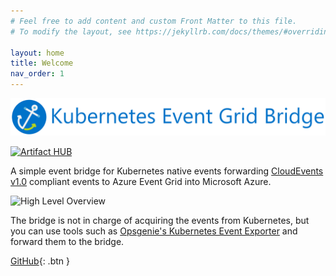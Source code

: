 ```yaml
---
# Feel free to add content and custom Front Matter to this file.
# To modify the layout, see https://jekyllrb.com/docs/themes/#overriding-theme-defaults

layout: home
title: Welcome
nav_order: 1
---
```


![Logo](./media/logo-with-name.png)

[![Artifact HUB](https://img.shields.io/endpoint?url=https://artifacthub.io/badge/repository/k8s-event-grid-bridge)](https://artifacthub.io/packages/search?repo=k8s-event-grid-bridge)

A simple event bridge for Kubernetes native events forwarding [CloudEvents v1.0](https://cloudevents.io/) compliant events to Azure Event Grid into Microsoft Azure.

![High Level Overview](/media/concept/high-level-overview.png)

The bridge is not in charge of acquiring the events from Kubernetes, but you can use tools such as [Opsgenie's Kubernetes Event Exporter](https://github.com/opsgenie/kubernetes-event-exporter) and forward them to the bridge.

[GitHub](https://github.com/tomkerkhove/k8s-event-grid-bridge){: .btn }